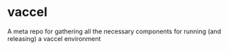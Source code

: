 # vaccel
A meta repo for gathering all the necessary components for running (and releasing) a vaccel environment
